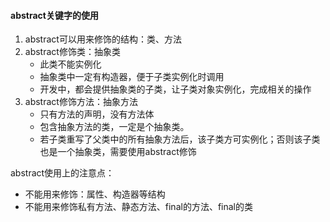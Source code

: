 #### abstract关键字的使用



1. abstract可以用来修饰的结构：类、方法
2. abstract修饰类：抽象类
   * 此类不能实例化
   * 抽象类中一定有构造器，便于子类实例化时调用
   * 开发中，都会提供抽象类的子类，让子类对象实例化，完成相关的操作
3. abstract修饰方法：抽象方法
   * 只有方法的声明，没有方法体                                                    
   * 包含抽象方法的类，一定是个抽象类。
   * 若子类重写了父类中的所有抽象方法后，该子类方可实例化；否则该子类也是一个抽象类，需要使用abstract修饰



abstract使用上的注意点：

* 不能用来修饰：属性、构造器等结构
* 不能用来修饰私有方法、静态方法、final的方法、final的类